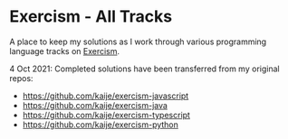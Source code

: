 # Exercism - All Tracks

A place to keep my solutions as I work through various programming language tracks on [Exercism](https://exercism.org/).

4 Oct 2021: Completed solutions have been transferred from my original repos:

- https://github.com/kaije/exercism-javascript
- https://github.com/kaije/exercism-java
- https://github.com/kaije/exercism-typescript
- https://github.com/kaije/exercism-python

